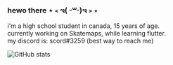 ### hewo there ⋆﹤ಇ( ᵕ꒳ᵕ)ಇ﹥⋆
i'm a high school student in canada, 15 years of age.                
currently working on Skatemaps, while learning flutter.                                                                                                                                
my discord is: scord#3259 (best way to reach me)                                                      

![GitHub stats](https://github-readme-stats.vercel.app/api?username=scordd&show_icons=true&theme=omni)

